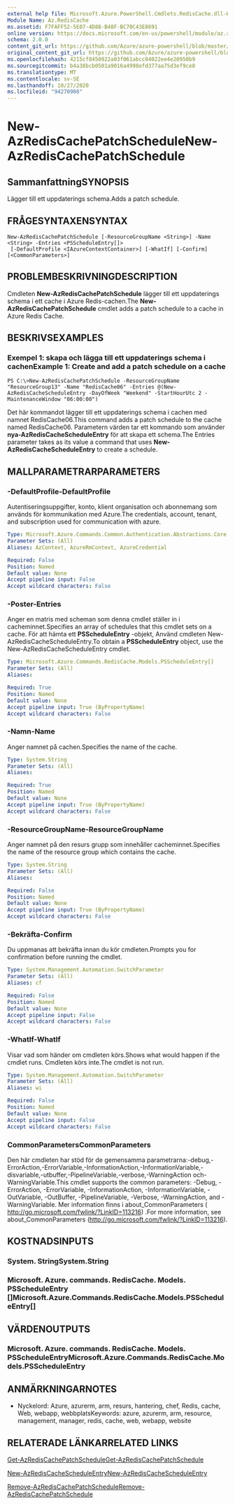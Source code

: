 ```yaml
---
external help file: Microsoft.Azure.PowerShell.Cmdlets.RedisCache.dll-Help.xml
Module Name: Az.RedisCache
ms.assetid: F7FAFF52-5E07-4D88-B48F-BC70C43E8691
online version: https://docs.microsoft.com/en-us/powershell/module/az.rediscache/new-azrediscachepatchschedule
schema: 2.0.0
content_git_url: https://github.com/Azure/azure-powershell/blob/master/src/RedisCache/RedisCache/help/New-AzRedisCachePatchSchedule.md
original_content_git_url: https://github.com/Azure/azure-powershell/blob/master/src/RedisCache/RedisCache/help/New-AzRedisCachePatchSchedule.md
ms.openlocfilehash: 4215cf8450922a03f061abcc04022ee4e20950b9
ms.sourcegitcommit: b4a38bcb0501a9016a4998efd377aa75d3ef9ce8
ms.translationtype: MT
ms.contentlocale: sv-SE
ms.lasthandoff: 10/27/2020
ms.locfileid: "94270908"
---
```

# <span data-ttu-id="2e4ee-101">New-AzRedisCachePatchSchedule</span><span class="sxs-lookup"><span data-stu-id="2e4ee-101">New-AzRedisCachePatchSchedule</span></span>

## <span data-ttu-id="2e4ee-102">Sammanfattning</span><span class="sxs-lookup"><span data-stu-id="2e4ee-102">SYNOPSIS</span></span>
<span data-ttu-id="2e4ee-103">Lägger till ett uppdaterings schema.</span><span class="sxs-lookup"><span data-stu-id="2e4ee-103">Adds a patch schedule.</span></span>

## <span data-ttu-id="2e4ee-104">FRÅGESYNTAXEN</span><span class="sxs-lookup"><span data-stu-id="2e4ee-104">SYNTAX</span></span>

```
New-AzRedisCachePatchSchedule [-ResourceGroupName <String>] -Name <String> -Entries <PSScheduleEntry[]>
 [-DefaultProfile <IAzureContextContainer>] [-WhatIf] [-Confirm] [<CommonParameters>]
```

## <span data-ttu-id="2e4ee-105">PROBLEMBESKRIVNING</span><span class="sxs-lookup"><span data-stu-id="2e4ee-105">DESCRIPTION</span></span>
<span data-ttu-id="2e4ee-106">Cmdleten **New-AzRedisCachePatchSchedule** lägger till ett uppdaterings schema i ett cache i Azure Redis-cachen.</span><span class="sxs-lookup"><span data-stu-id="2e4ee-106">The **New-AzRedisCachePatchSchedule** cmdlet adds a patch schedule to a cache in Azure Redis Cache.</span></span>

## <span data-ttu-id="2e4ee-107">BESKRIVS</span><span class="sxs-lookup"><span data-stu-id="2e4ee-107">EXAMPLES</span></span>

### <span data-ttu-id="2e4ee-108">Exempel 1: skapa och lägga till ett uppdaterings schema i cachen</span><span class="sxs-lookup"><span data-stu-id="2e4ee-108">Example 1: Create and add a patch schedule on a cache</span></span>
```
PS C:\>New-AzRedisCachePatchSchedule -ResourceGroupName "ResourceGroup13" -Name "RedisCache06" -Entries @(New-AzRedisCacheScheduleEntry -DayOfWeek "Weekend" -StartHourUtc 2 -MaintenanceWindow "06:00:00")
```

<span data-ttu-id="2e4ee-109">Det här kommandot lägger till ett uppdaterings schema i cachen med namnet RedisCache06.</span><span class="sxs-lookup"><span data-stu-id="2e4ee-109">This command adds a patch schedule to the cache named RedisCache06.</span></span>
<span data-ttu-id="2e4ee-110">Parametern värden tar ett kommando som använder **nya-AzRedisCacheScheduleEntry** för att skapa ett schema.</span><span class="sxs-lookup"><span data-stu-id="2e4ee-110">The Entries parameter takes as its value a command that uses **New-AzRedisCacheScheduleEntry** to create a schedule.</span></span>

## <span data-ttu-id="2e4ee-111">MALLPARAMETRAR</span><span class="sxs-lookup"><span data-stu-id="2e4ee-111">PARAMETERS</span></span>

### <span data-ttu-id="2e4ee-112">-DefaultProfile</span><span class="sxs-lookup"><span data-stu-id="2e4ee-112">-DefaultProfile</span></span>
<span data-ttu-id="2e4ee-113">Autentiseringsuppgifter, konto, klient organisation och abonnemang som används för kommunikation med Azure.</span><span class="sxs-lookup"><span data-stu-id="2e4ee-113">The credentials, account, tenant, and subscription used for communication with azure.</span></span>

```yaml
Type: Microsoft.Azure.Commands.Common.Authentication.Abstractions.Core.IAzureContextContainer
Parameter Sets: (All)
Aliases: AzContext, AzureRmContext, AzureCredential

Required: False
Position: Named
Default value: None
Accept pipeline input: False
Accept wildcard characters: False
```

### <span data-ttu-id="2e4ee-114">-Poster</span><span class="sxs-lookup"><span data-stu-id="2e4ee-114">-Entries</span></span>
<span data-ttu-id="2e4ee-115">Anger en matris med scheman som denna cmdlet ställer in i cacheminnet.</span><span class="sxs-lookup"><span data-stu-id="2e4ee-115">Specifies an array of schedules that this cmdlet sets on a cache.</span></span> <span data-ttu-id="2e4ee-116">För att hämta ett **PSScheduleEntry** -objekt, Använd cmdleten New-AzRedisCacheScheduleEntry.</span><span class="sxs-lookup"><span data-stu-id="2e4ee-116">To obtain a **PSScheduleEntry** object, use the New-AzRedisCacheScheduleEntry cmdlet.</span></span>

```yaml
Type: Microsoft.Azure.Commands.RedisCache.Models.PSScheduleEntry[]
Parameter Sets: (All)
Aliases:

Required: True
Position: Named
Default value: None
Accept pipeline input: True (ByPropertyName)
Accept wildcard characters: False
```

### <span data-ttu-id="2e4ee-117">-Namn</span><span class="sxs-lookup"><span data-stu-id="2e4ee-117">-Name</span></span>
<span data-ttu-id="2e4ee-118">Anger namnet på cachen.</span><span class="sxs-lookup"><span data-stu-id="2e4ee-118">Specifies the name of the cache.</span></span>

```yaml
Type: System.String
Parameter Sets: (All)
Aliases:

Required: True
Position: Named
Default value: None
Accept pipeline input: True (ByPropertyName)
Accept wildcard characters: False
```

### <span data-ttu-id="2e4ee-119">-ResourceGroupName</span><span class="sxs-lookup"><span data-stu-id="2e4ee-119">-ResourceGroupName</span></span>
<span data-ttu-id="2e4ee-120">Anger namnet på den resurs grupp som innehåller cacheminnet.</span><span class="sxs-lookup"><span data-stu-id="2e4ee-120">Specifies the name of the resource group which contains the cache.</span></span>

```yaml
Type: System.String
Parameter Sets: (All)
Aliases:

Required: False
Position: Named
Default value: None
Accept pipeline input: True (ByPropertyName)
Accept wildcard characters: False
```

### <span data-ttu-id="2e4ee-121">-Bekräfta</span><span class="sxs-lookup"><span data-stu-id="2e4ee-121">-Confirm</span></span>
<span data-ttu-id="2e4ee-122">Du uppmanas att bekräfta innan du kör cmdleten.</span><span class="sxs-lookup"><span data-stu-id="2e4ee-122">Prompts you for confirmation before running the cmdlet.</span></span>

```yaml
Type: System.Management.Automation.SwitchParameter
Parameter Sets: (All)
Aliases: cf

Required: False
Position: Named
Default value: None
Accept pipeline input: False
Accept wildcard characters: False
```

### <span data-ttu-id="2e4ee-123">-WhatIf</span><span class="sxs-lookup"><span data-stu-id="2e4ee-123">-WhatIf</span></span>
<span data-ttu-id="2e4ee-124">Visar vad som händer om cmdleten körs.</span><span class="sxs-lookup"><span data-stu-id="2e4ee-124">Shows what would happen if the cmdlet runs.</span></span> <span data-ttu-id="2e4ee-125">Cmdleten körs inte.</span><span class="sxs-lookup"><span data-stu-id="2e4ee-125">The cmdlet is not run.</span></span>

```yaml
Type: System.Management.Automation.SwitchParameter
Parameter Sets: (All)
Aliases: wi

Required: False
Position: Named
Default value: None
Accept pipeline input: False
Accept wildcard characters: False
```

### <span data-ttu-id="2e4ee-126">CommonParameters</span><span class="sxs-lookup"><span data-stu-id="2e4ee-126">CommonParameters</span></span>
<span data-ttu-id="2e4ee-127">Den här cmdleten har stöd för de gemensamma parametrarna:-debug,-ErrorAction,-ErrorVariable,-InformationAction,-InformationVariable,-disvariable,-utbuffer,-PipelineVariable,-verbose,-WarningAction och-WarningVariable.</span><span class="sxs-lookup"><span data-stu-id="2e4ee-127">This cmdlet supports the common parameters: -Debug, -ErrorAction, -ErrorVariable, -InformationAction, -InformationVariable, -OutVariable, -OutBuffer, -PipelineVariable, -Verbose, -WarningAction, and -WarningVariable.</span></span> <span data-ttu-id="2e4ee-128">Mer information finns i about_CommonParameters ( http://go.microsoft.com/fwlink/?LinkID=113216) .</span><span class="sxs-lookup"><span data-stu-id="2e4ee-128">For more information, see about_CommonParameters (http://go.microsoft.com/fwlink/?LinkID=113216).</span></span>

## <span data-ttu-id="2e4ee-129">KOSTNADS</span><span class="sxs-lookup"><span data-stu-id="2e4ee-129">INPUTS</span></span>

### <span data-ttu-id="2e4ee-130">System. String</span><span class="sxs-lookup"><span data-stu-id="2e4ee-130">System.String</span></span>

### <span data-ttu-id="2e4ee-131">Microsoft. Azure. commands. RedisCache. Models. PSScheduleEntry []</span><span class="sxs-lookup"><span data-stu-id="2e4ee-131">Microsoft.Azure.Commands.RedisCache.Models.PSScheduleEntry[]</span></span>

## <span data-ttu-id="2e4ee-132">VÄRDEN</span><span class="sxs-lookup"><span data-stu-id="2e4ee-132">OUTPUTS</span></span>

### <span data-ttu-id="2e4ee-133">Microsoft. Azure. commands. RedisCache. Models. PSScheduleEntry</span><span class="sxs-lookup"><span data-stu-id="2e4ee-133">Microsoft.Azure.Commands.RedisCache.Models.PSScheduleEntry</span></span>

## <span data-ttu-id="2e4ee-134">ANMÄRKNINGAR</span><span class="sxs-lookup"><span data-stu-id="2e4ee-134">NOTES</span></span>
* <span data-ttu-id="2e4ee-135">Nyckelord: Azure, azurerm, arm, resurs, hantering, chef, Redis, cache, Web, webapp, webbplats</span><span class="sxs-lookup"><span data-stu-id="2e4ee-135">Keywords: azure, azurerm, arm, resource, management, manager, redis, cache, web, webapp, website</span></span>

## <span data-ttu-id="2e4ee-136">RELATERADE LÄNKAR</span><span class="sxs-lookup"><span data-stu-id="2e4ee-136">RELATED LINKS</span></span>

[<span data-ttu-id="2e4ee-137">Get-AzRedisCachePatchSchedule</span><span class="sxs-lookup"><span data-stu-id="2e4ee-137">Get-AzRedisCachePatchSchedule</span></span>](./Get-AzRedisCachePatchSchedule.md)

[<span data-ttu-id="2e4ee-138">New-AzRedisCacheScheduleEntry</span><span class="sxs-lookup"><span data-stu-id="2e4ee-138">New-AzRedisCacheScheduleEntry</span></span>](./New-AzRedisCacheScheduleEntry.md)

[<span data-ttu-id="2e4ee-139">Remove-AzRedisCachePatchSchedule</span><span class="sxs-lookup"><span data-stu-id="2e4ee-139">Remove-AzRedisCachePatchSchedule</span></span>](./Remove-AzRedisCachePatchSchedule.md)


